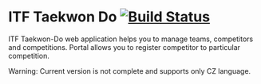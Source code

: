 # ITF Taekwon Do [![Build Status](https://travis-ci.org/valasek/itf-taekwondo.svg?branch=develop)](https://travis-ci.org/valasek/itf-taekwondo)
ITF Taekwon-Do web application helps you to manage teams, competitors and competitions.
Portal allows you to register competitor to particular competition.

Warning: Current version is not complete and supports only CZ language.
